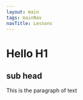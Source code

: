 ```yaml
---
layout: main
tags: mainNav
navTitle: Lessons
---
```

# Hello H1
## sub head
This is the paragraph of text 